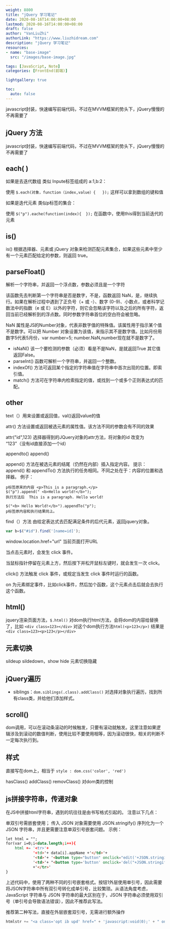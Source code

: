 ```yaml
---
weight: 8800
title: "jQuery 学习笔记"
date: 2020-08-16T14:00:00+08:00
lastmod: 2020-08-16T14:00:00+08:00
draft: false
author: "VanLiuZhi"
authorLink: "https://www.liuzhidream.com"
description: "jQuery 学习笔记"
resources:
- name: "base-image"
  src: "/images/base-image.jpg"

tags: [JavaScript, Note]
categories: [FrontEnd(前端)]

lightgallery: true

toc:
  auto: false
---
```


javascript封装，快速编写前端代码，不过在MVVM框架的势头下，jQuery慢慢的不再需要了

<!-- more -->

## jQuery 方法

javascript封装，快速编写前端代码，不过在MVVM框架的势头下，jQuery慢慢的不再需要了

## each( )

如果是去迭代数组 类似 Inpute标签组成的 a:1,b:2：

使用 `$.each(对象，function（index,value）{   });` 这样可以拿到数组的键和值

如果是迭代元素 类似p标签的集合：

使用 `$("p").eache(function(index){  });` 在函数中，使用this得到当前迭代的元素  

## is()

is() 根据选择器、元素或 jQuery 对象来检测匹配元素集合，如果这些元素中至少有一个元素匹配给定的参数，则返回 true。

## parseFloat() 

解析一个字符串，并返回一个浮点数，参数必须且是一个字符

该函数先去判断第一个字符串是否是数字，不是，函数返回 NaN，是，继续执行。如果在解析过程中遇到了正负号（+ 或 -）、数字 (0-9)、小数点，或者科学记数法中的指数（e 或 E）以外的字符，则它会忽略该字符以及之后的所有字符，返回当前已经解析到的浮点数。同时参数字符串首位的空白符会被忽略。

NaN 属性是JS的Number对象，代表非数字值的特殊值。该属性用于指示某个值不是数字。可以把 Number 对象设置为该值，来指示其不是数字值。比如月份用数字5代表5月份，var number=5; number.NaN,number现在就不是数字了。

- isNaN()  该一个要检测的参数（必须）看是不是NaN，是就返回True 其它值返回False。
- parseInt() 函数可解析一个字符串，并返回一个整数。
- indexOf() 方法可返回某个指定的字符串值在字符串中首次出现的位置。即索引值。
- match() 方法可在字符串内检索指定的值，或找到一个或多个正则表达式的匹配。

## other

text（）用来设置或返回值，val()返回value的值

attr() 方法设置或返回被选元素的属性值。该方法不同的参数会有不同的效果

attr("id",123)   选择器得到的JQuery对象的attr方法，将对象的id 改变为 “123”（没有id直接添加一个id）

appendto() append()

append() 方法在被选元素的结尾（仍然在内部）插入指定内容。
提示：append() 和 appendTo() 方法执行的任务相同。不同之处在于：内容的位置和选择器。
例子：  

```
p标签原来的内容 <p>This is a paragraph.</p>
$("p").append(" <b>Hello world!</b>");   
执行方法后  This is a paragraph. Hello world!

$("<b> Hello World!</b>").appendTo("p");
p标签原内容和执行结果同上。
```

find（）方法 由给定表达式去匹配满足条件的后代元素，返回jquery对象。

```js
var b=$("#id").find('[name=id]');
```

window.location.href="url"  当前页面打开URL

当点击元素时，会发生 click 事件。

当鼠标指针停留在元素上方，然后按下并松开鼠标左键时，就会发生一次 click。

click() 方法触发 click 事件，或规定当发生 click 事件时运行的函数。

on 为元素绑定事件，比如click事件，然后加个函数，这个元素点击后就会去执行这个函数。

## html()

jquery渲染页面方法，`$.html()` 对dom执行html方法，会将dom的内容给替换了，比如 `<div class=123></div>`  对这个dom执行方法`html(<p>123</p>)` 结果是`<div class=123><p>123</p></div> `

## 元素切换

sildeup sildedown，show hide 元素切换隐藏

## jQuery遍历

- siblings：`dom.siblings(.class).addClass()` 对选择对象执行遍历，找到所有class类，并给他们添加样式。

## scroll()  

dom调用，可以在滚动条滚动的时候触发，只要有滚动就触发。这里注意如果逻辑涉及到滚动的数值判断，使用比较不要使用相等，因为滚动很快，相关的判断不一定每次执行到。

## 样式

直接写在dom上，相当于 `style : dom.css('color', 'red')`

hasClass()   addClass()   removClass()   对dom类的控制


## js拼接字符串，传递对象

在JS中拼接html字符串，遇到的坑往往是由书写格式引起的。
注意以下几点：

单双引号需嵌套使用；
传入 JSON 对象需要使用 JSON.stringify() 序列化为一个 JSON 字符串，并且更需要注意单双引号嵌套问题。
示例：

```html
let html = "";
for(var i=0;i<data.length;i++){
    html += '<tr>'+
            '<td>'+ data[i].appName +'</td>'+
            '<td>'+ '<button type="button" onclick="edit('+JSON.stringify(data[i]).replace(/\"/g,"'")+')">按钮1</button>'+'</td>'+
            '<td>'+ "<button type='button' onclick='del("+JSON.stringify(data[i])+")'>按钮2</button>"+'</td>'+
            +'</tr>'
}
```
上述代码中，使用了两种不同的引号嵌套格式。按钮1外层使用单引号，因此需要将JSON字符串中所有双引号转化成单引号，比较繁琐。从语法角度考虑，JavaScript 字符串与 JSON 字符串的最大区别在于，JSON 字符串必须使用双引号（单引号会导致语法错误），因此不推荐此写法。

推荐第二种写法，直接在外层嵌套双引号，无需进行额外操作

```js
htmlstr += "<a class='opt ib upd' href=" + 'javascript:void(0);' + " onclick='updateGetData(" + JSON.stringify(useData) + ")'>修改</a>"
```


